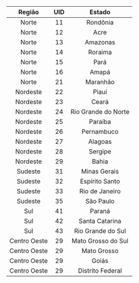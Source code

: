 |Região       |UID |Estado      |
|:-----------:|:--:|:----------:|
|Norte        |11  |Rondônia    |
|Norte        |12  |Acre        |
|Norte        |13  |Amazonas    |
|Norte        |14  |Roraima     |
|Norte        |15  |Pará            |
|Norte        |16  |Amapá               |
|Norte        |21  |Maranhão            |
|Nordeste     |22  |Piauí               |
|Nordeste     |23  |Ceará               |
|Nordeste     |24  |Rio Grande do Norte |
|Nordeste     |25  |Paraíba   |
|Nordeste     |26  |Pernambuco   |
|Nordeste     |27  |Alagoas   |
|Nordeste     |28  |Sergipe   |
|Nordeste     |29  |Bahia   |
|Sudeste      |31  |Minas Gerais   |
|Sudeste      |32  |Espírito Santo   |
|Sudeste      |33  |Rio de Janeiro   |
|Sudeste      |35  |São Paulo   |
|Sul          |41  |Paraná   |
|Sul          |42  |Santa Catarina   |
|Sul          |43  |Rio Grande do Sul   |
|Centro Oeste |29  |Mato Grosso do Sul  |
|Centro Oeste |29  |Mato Grosso   |
|Centro Oeste |29  |Goiás   |
|Centro Oeste |29  |Distrito Federal|
